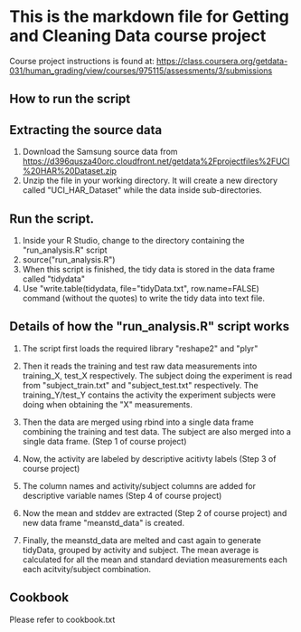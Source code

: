 # This is the markdown file for Getting and Cleaning Data course project
Course project instructions is found at: https://class.coursera.org/getdata-031/human_grading/view/courses/975115/assessments/3/submissions

## How to run the script
## Extracting the source data
1. Download the Samsung source data from https://d396qusza40orc.cloudfront.net/getdata%2Fprojectfiles%2FUCI%20HAR%20Dataset.zip
2. Unzip the file in your working directory.  It will create a new directory called "UCI_HAR_Dataset" while the data inside sub-directories.

## Run the script.
1. Inside your R Studio, change to the directory containing the "run_analysis.R" script
2. source("run_analysis.R")
3. When this script is finished, the tidy data is stored in the data frame called "tidydata"
4. Use "write.table(tidydata, file="tidyData.txt", row.name=FALSE) command (without the quotes) to write the tidy data into text file.

## Details of how the "run_analysis.R" script works
1. The script first loads the required library "reshape2" and "plyr"
2. Then it reads the training and test raw data measurements into training_X, test_X respectively.
The subject doing the experiment is read from "subject_train.txt" and "subject_test.txt" respectively.
The training_Y/test_Y contains the activity the experiment subjects were doing when obtaining the "X" measurements.

3. Then the data are merged using rbind into a single data frame combining the training and test data.
The subject are also merged into a single data frame. (Step 1 of course project)

4. Now, the activity are labeled by descriptive acitivty labels (Step 3 of course project)

5. The column names and activity/subject columns are added for descriptive variable names (Step 4 of course project)

6. Now the mean and stddev are extracted (Step 2 of course project) and new data frame "meanstd_data" is created.

7. Finally, the meanstd_data are melted and cast again to generate tidyData, grouped by activity and subject.
The mean average is calculated for all the mean and standard deviation measurements each each acitvity/subject combination.

## Cookbook
Please refer to cookbook.txt